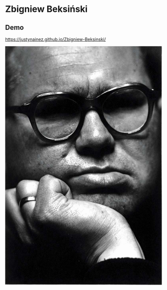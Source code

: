 # Zbigniew Beksiński

## Demo
https://justynainez.github.io/Zbigniew-Beksinski/

![Zbigniew](images/Zdzisław-Beksiński-portret-2.jpg) 

